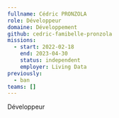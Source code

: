 ```yaml
---
fullname: Cédric PRONZOLA
role: Développeur
domaine: Développement
github: cedric-famibelle-pronzola
missions:
  - start: 2022-02-18
    end: 2023-04-30
    status: independent
    employer: Living Data
previously:
  - ban
teams: []
---
```

Développeur